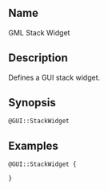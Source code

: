 ## Name

GML Stack Widget

## Description

Defines a GUI stack widget.

## Synopsis

`@GUI::StackWidget`

## Examples

```gml
@GUI::StackWidget {

}
```
